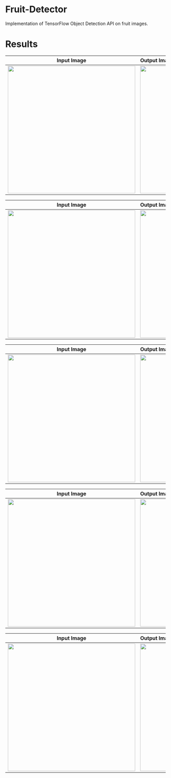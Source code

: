 # Fruit-Detector
Implementation of TensorFlow Object Detection API on fruit images.

# Results

Input Image             |  Output Image                     
:-------------------------:|:-------------------------
<img src="https://github.com/MuhammedBuyukkinaci/Fruit-Detector/blob/master/trial1.jpg" width="400" height="400">  | <img src="https://github.com/MuhammedBuyukkinaci/Fruit-Detector/blob/master/fruit-detector1.png" width="400" height="400">  


Input Image             |  Output Image                     
:-------------------------:|:-------------------------
<img src="https://github.com/MuhammedBuyukkinaci/Fruit-Detector/blob/master/trial2.jpg" width="400" height="400">  | <img src="https://github.com/MuhammedBuyukkinaci/Fruit-Detector/blob/master/fruit-detector2.png" width="400" height="400">  


Input Image             |  Output Image                     
:-------------------------:|:-------------------------
<img src="https://github.com/MuhammedBuyukkinaci/Fruit-Detector/blob/master/trial3.jpg" width="400" height="400">  | <img src="https://github.com/MuhammedBuyukkinaci/Fruit-Detector/blob/master/fruit-detector3.png" width="400" height="400">  


Input Image             |  Output Image                     
:-------------------------:|:-------------------------
<img src="https://github.com/MuhammedBuyukkinaci/Fruit-Detector/blob/master/trial4.jpg" width="400" height="400">  | <img src="https://github.com/MuhammedBuyukkinaci/Fruit-Detector/blob/master/fruit-detector4.png" width="400" height="400">  


Input Image             |  Output Image                     
:-------------------------:|:-------------------------
<img src="https://github.com/MuhammedBuyukkinaci/Fruit-Detector/blob/master/trial5.jpg" width="400" height="400">  | <img src="https://github.com/MuhammedBuyukkinaci/Fruit-Detector/blob/master/fruit-detector5.png" width="400" height="400">  
